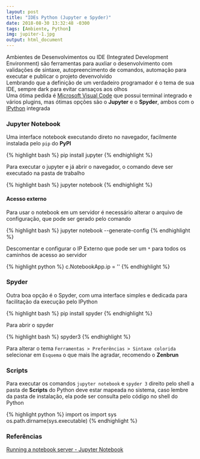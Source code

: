 ```yaml
---
layout: post
title: "IDEs Python (Jupyter e Spyder)"
date: 2018-08-30 13:32:48 -0300
tags: [Ambiente, Python]
img: jupiter-1.jpg
output: html_document      
---
```




Ambientes de Desenvolvimentos ou IDE (Integrated Development Environment) são ferramentas para auxliar o desenvolvimento com validações de sintaxe, autopreencimento de comandos, automação para executar e publicar o projeto devenvolvido<br>
Lembrando que a definição de um verdadeiro programador é o tema de sua IDE, sempre dark para evitar cansaços aos olhos<br>
Uma ótima pedida é [Microsoft Visual Code](https://code.visualstudio.com/) que possui terminal integrado e vários plugins, mas ótimas opções são o **Jupyter** e o **Spyder**, ambos com o [IPython](https://ipython.org/) integrada

### Jupyter Notebook

Uma interface notebook executando direto no navegador, facilmente instalada pelo `pip` do **PyPI**


{% highlight bash %}
pip install jupyter
{% endhighlight %}

Para executar o jupyter e já abrir o navegador, o comando deve ser executado na pasta de trabalho


{% highlight bash %}
jupyter notebook
{% endhighlight %}

#### Acesso externo

Para usar o notebook em um servidor é necessário alterar o arquivo de configuração, que pode ser gerado pelo comando


{% highlight bash %}
jupyter notebook --generate-config
{% endhighlight %}

Descomentar e configurar o IP Externo que pode ser um `*` para todos os caminhos de acesso ao servidor


{% highlight python %}
c.NotebookApp.ip = '<IP Externo>'
{% endhighlight %}

### Spyder

Outra boa opção é o Spyder, com uma interface simples e dedicada para facilitação da execução pelo IPython


{% highlight bash %}
pip install spyder
{% endhighlight %}

Para abrir o spyder


{% highlight bash %}
spyder3
{% endhighlight %}

Para alterar o tema `Ferramentas > Preferências > Sintaxe colorida` selecionar em `Esquema` o que mais lhe agradar, recomendo o **Zenbrun**

### Scripts

Para executar os comandos `jupyter notebook` e `spyder 3` direito pelo shell a pasta de **Scripts** do Python deve estar mapeada no sistema, caso lembre da pasta de instalação, ela pode ser consulta pelo código no shell do Python


{% highlight python %}
import os
import sys
os.path.dirname(sys.executable)
{% endhighlight %}

### Referências 

[Running a notebook server - Jupyter Notebook](https://jupyter-notebook.readthedocs.io/en/stable/public_server.html)
